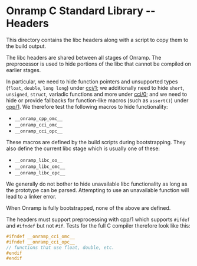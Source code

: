 # Onramp C Standard Library -- Headers

This directory contains the libc headers along with a script to copy them to the build output.

The libc headers are shared between all stages of Onramp. The preprocessor is used to hide portions of the libc that cannot be compiled on earlier stages.

In particular, we need to hide function pointers and unsupported types (`float`, `double`, `long long`) under [cci/1](../../cci/1-opc); we additionally need to hide `short`, `unsigned`, `struct`, variadic functions and more under [cci/0](../../cci/0-omc); and we need to hide or provide fallbacks for function-like macros (such as `assert()`) under [cpp/1](../../cpp/1-omc). We therefore test the following macros to hide functionality:

- `__onramp_cpp_omc__`
- `__onramp_cci_omc__`
- `__onramp_cci_opc__`

These macros are defined by the build scripts during bootstrapping. They also define the current libc stage which is usually one of these:

- `__onramp_libc_oo__`
- `__onramp_libc_omc__`
- `__onramp_libc_opc__`

We generally do not bother to hide unavailable libc functionality as long as the prototype can be parsed. Attempting to use an unavailable function will lead to a linker error.

When Onramp is fully bootstrapped, none of the above are defined.

The headers must support preprocessing with cpp/1 which supports `#ifdef` and `#ifndef` but not `#if`. Tests for the full C compiler therefore look like this:

```c
#ifndef __onramp_cci_omc__
#ifndef __onramp_cci_opc__
// functions that use float, double, etc.
#endif
#endif
```
